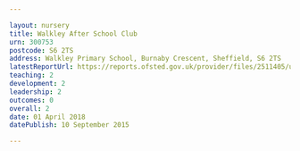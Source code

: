 ```yaml
---

layout: nursery
title: Walkley After School Club
urn: 300753
postcode: S6 2TS
address: Walkley Primary School, Burnaby Crescent, Sheffield, S6 2TS
latestReportUrl: https://reports.ofsted.gov.uk/provider/files/2511405/urn/300753.pdf
teaching: 2
development: 2
leadership: 2
outcomes: 0
overall: 2
date: 01 April 2018 
datePublish: 10 September 2015

---
```


